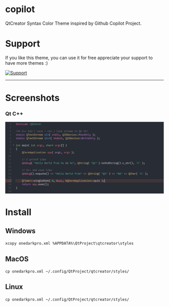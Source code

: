 # copilot
QtCreator Syntax Color Theme inspired by Github Copilot Project.

# Support
If you like this theme, you can use it for free appreciate your support to have more themes :)

<a href="https://www.buymeacoffee.com/foxoman" rel="Support">![Support](https://www.buymeacoffee.com/assets/img/custom_images/black_img.png)</a>

* * *
# Screenshots

### Qt C++
![Qt](https://raw.githubusercontent.com/foxoman/onedarkpro/master/onedarkPro.png)

# Install

## Windows
`xcopy onedarkpro.xml %APPDATA%\QtProject\qtcreator\styles`

## MacOS
`cp onedarkpro.xml ~/.config/QtProject/qtcreator/styles/`

## Linux
`cp onedarkpro.xml ~/.config/QtProject/qtcreator/styles/`
